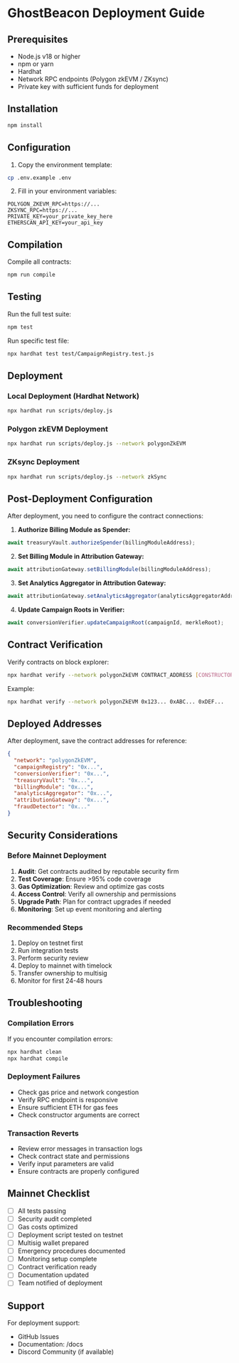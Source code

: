 # GhostBeacon Deployment Guide

## Prerequisites

- Node.js v18 or higher
- npm or yarn
- Hardhat
- Network RPC endpoints (Polygon zkEVM / ZKsync)
- Private key with sufficient funds for deployment

## Installation

```bash
npm install
```

## Configuration

1. Copy the environment template:
```bash
cp .env.example .env
```

2. Fill in your environment variables:
```env
POLYGON_ZKEVM_RPC=https://...
ZKSYNC_RPC=https://...
PRIVATE_KEY=your_private_key_here
ETHERSCAN_API_KEY=your_api_key
```

## Compilation

Compile all contracts:
```bash
npm run compile
```

## Testing

Run the full test suite:
```bash
npm test
```

Run specific test file:
```bash
npx hardhat test test/CampaignRegistry.test.js
```

## Deployment

### Local Deployment (Hardhat Network)

```bash
npx hardhat run scripts/deploy.js
```

### Polygon zkEVM Deployment

```bash
npx hardhat run scripts/deploy.js --network polygonZkEVM
```

### ZKsync Deployment

```bash
npx hardhat run scripts/deploy.js --network zkSync
```

## Post-Deployment Configuration

After deployment, you need to configure the contract connections:

1. **Authorize Billing Module as Spender:**
```javascript
await treasuryVault.authorizeSpender(billingModuleAddress);
```

2. **Set Billing Module in Attribution Gateway:**
```javascript
await attributionGateway.setBillingModule(billingModuleAddress);
```

3. **Set Analytics Aggregator in Attribution Gateway:**
```javascript
await attributionGateway.setAnalyticsAggregator(analyticsAggregatorAddress);
```

4. **Update Campaign Roots in Verifier:**
```javascript
await conversionVerifier.updateCampaignRoot(campaignId, merkleRoot);
```

## Contract Verification

Verify contracts on block explorer:

```bash
npx hardhat verify --network polygonZkEVM CONTRACT_ADDRESS [CONSTRUCTOR_ARGS]
```

Example:
```bash
npx hardhat verify --network polygonZkEVM 0x123... 0xABC... 0xDEF...
```

## Deployed Addresses

After deployment, save the contract addresses for reference:

```json
{
  "network": "polygonZkEVM",
  "campaignRegistry": "0x...",
  "conversionVerifier": "0x...",
  "treasuryVault": "0x...",
  "billingModule": "0x...",
  "analyticsAggregator": "0x...",
  "attributionGateway": "0x...",
  "fraudDetector": "0x..."
}
```

## Security Considerations

### Before Mainnet Deployment

1. **Audit**: Get contracts audited by reputable security firm
2. **Test Coverage**: Ensure >95% code coverage
3. **Gas Optimization**: Review and optimize gas costs
4. **Access Control**: Verify all ownership and permissions
5. **Upgrade Path**: Plan for contract upgrades if needed
6. **Monitoring**: Set up event monitoring and alerting

### Recommended Steps

1. Deploy on testnet first
2. Run integration tests
3. Perform security review
4. Deploy to mainnet with timelock
5. Transfer ownership to multisig
6. Monitor for first 24-48 hours

## Troubleshooting

### Compilation Errors

If you encounter compilation errors:
```bash
npx hardhat clean
npx hardhat compile
```

### Deployment Failures

- Check gas price and network congestion
- Verify RPC endpoint is responsive
- Ensure sufficient ETH for gas fees
- Check constructor arguments are correct

### Transaction Reverts

- Review error messages in transaction logs
- Check contract state and permissions
- Verify input parameters are valid
- Ensure contracts are properly configured

## Mainnet Checklist

- [ ] All tests passing
- [ ] Security audit completed
- [ ] Gas costs optimized
- [ ] Deployment script tested on testnet
- [ ] Multisig wallet prepared
- [ ] Emergency procedures documented
- [ ] Monitoring setup complete
- [ ] Contract verification ready
- [ ] Documentation updated
- [ ] Team notified of deployment

## Support

For deployment support:
- GitHub Issues
- Documentation: /docs
- Discord Community (if available)
